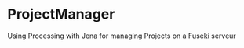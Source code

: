 ProjectManager
==============

Using Processing with Jena for managing Projects on a Fuseki serveur
